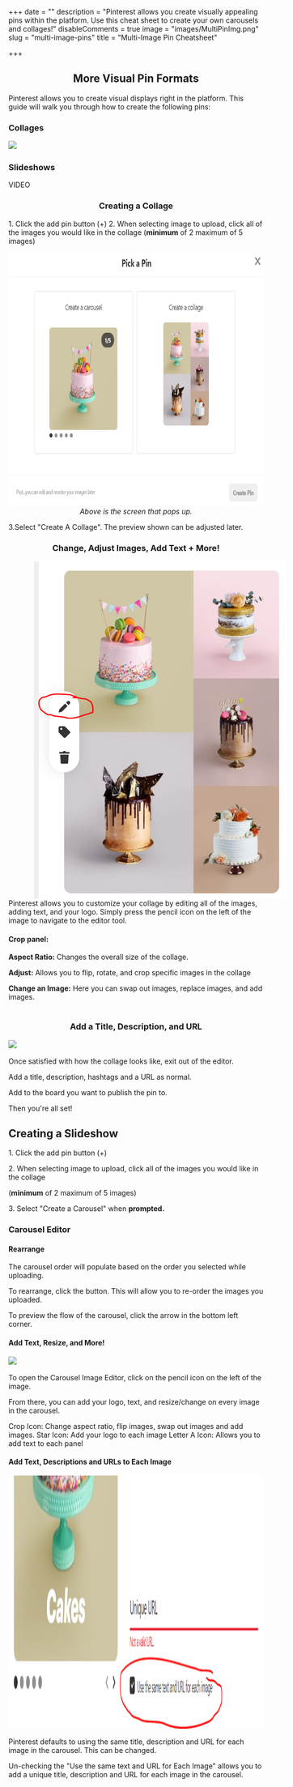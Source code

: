 +++
date = ""
description = "Pinterest allows you create visually appealing pins within the platform. Use this cheat sheet to create your own carousels and collages!"
disableComments = true
image = "images/MultiPinImg.png"
slug = "multi-image-pins"
title = "Multi-Image Pin Cheatsheet"

+++
<center> <h2> More Visual Pin Formats </h2>
</center>

Pinterest allows you to create visual displays right in the platform. This guide will walk you through how to create the following pins:

### Collages

![](/uploads/dbdb072eae17e0473bd3d9b7b26fec6b.jpg)

### Slideshows

VIDEO

<center><h3>Creating a Collage </h3> </center>

1\. Click the add pin button (+)
2\. When selecting image to upload, click all of the images you would like in the collage
(**minimum** of 2 maximum of 5 images)

<img src="https://raw.githubusercontent.com/foofeh/hugo-theme-massively/master/exampleSite/static/uploads/collage.PNG" style="width:800px;height:500px;">
<center><i> Above is the screen that pops up. </i></center>

3\.Select "Create A Collage". The preview shown can be adjusted later.

<center><h3>Change, Adjust Images, Add Text + More!</h3> </center>

<img src="https://raw.githubusercontent.com/foofeh/hugo-theme-massively/master/exampleSite/static/uploads/Finalin.PNG"  align="left" style="margin:0px 50px">

Pinterest allows you to customize your collage by editing all of the images, adding text, and your logo.
Simply press the pencil icon on the left of the image to navigate to the editor tool.

#### **Crop panel:**

**Aspect Ratio:** Changes the overall size of the collage.

**Adjust:** Allows you to flip, rotate, and crop specific images in the collage

**Change an Image:** Here you can swap out images, replace images, and add images.
<br>
<br>

<center><h3> Add a Title, Description, and URL </h3></center>

![](/uploads/collage.png?v=4&s=200)

Once satisfied with how the collage looks like, exit out of the editor.

Add a title, description, hashtags and a URL as normal.

Add to the board you want to publish the pin to.

Then you're all set!

## Creating a Slideshow

1\. Click the add pin button (+)

2\. When selecting image to upload, click all of the images you would like in the collage

(**minimum** of 2 maximum of 5 images)

3\. Select "Create a Carousel" when **prompted.**

### Carousel Editor

#### Rearrange

The carousel order will populate based on the order you selected while uploading.

To rearrange, click the button. This will allow you to re-order the images you uploaded.

To preview the flow of the carousel, click the arrow in the bottom left corner.

#### Add Text, Resize, and More!

![](/uploads/resize.PNG)

To open the Carousel Image Editor, click on the pencil icon on the left of the image.

From there, you can add your logo, text, and resize/change on every image in the carousel.

Crop Icon: Change aspect ratio, flip images, swap out images and add images.
Star Icon: Add your logo to each image
Letter A Icon: Allows you to add text to each panel

#### ​Add Text, Descriptions and URLs to Each Image

<img src="https://raw.githubusercontent.com/foofeh/hugo-theme-massively/master/exampleSite/static/uploads/sametext.PNG" style="width:800px;height:500px;">

Pinterest defaults to using the same title, description and URL for each image in the carousel. This can be changed.

Un-checking the "Use the same text and URL for Each Image" allows you to add a unique title, description and URL for each image in the carousel.
